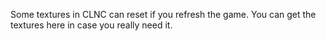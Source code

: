 Some textures in CLNC can reset if you refresh the game. You can get the textures here in case you really need it.
